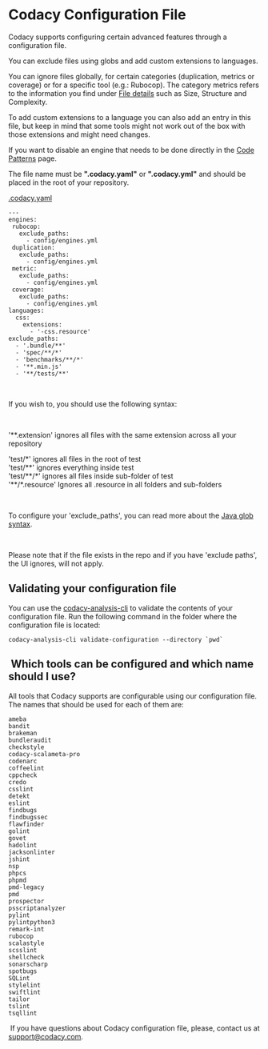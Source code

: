 # Codacy Configuration File

Codacy supports configuring certain advanced features through a
configuration file.

You can exclude files using globs and add custom extensions to
languages.

You can ignore files globally, for certain categories (duplication,
metrics or coverage) or for a specific tool (e.g.: Rubocop). The
category metrics refers to the information you find under [File
details](https://support.codacy.com/hc/en-us/articles/207279849#2-file-detail)
such as Size, Structure and Complexity. 

To add custom extensions to a language you can also add an entry in this
file, but keep in mind that some tools might not work out of the box
with those extensions and might need changes.

If you want to disable an engine that needs to be done directly in the
[Code
Patterns](https://support.codacy.com/hc/en-us/articles/207994335-Code-Patterns)
page.

<span class="s1">The file name must be **"**</span>**.codacy.yaml"**
or **<span class="s1">"</span>.codacy.yml"** and should be placed in the
root of your repository.

[<span
class="ng-scope ng-binding">.codacy.yaml</span>](https://support.codacy.com/knowledge/articles/115000566729/en-us?brand_id=549689)

    ---
    engines:
     rubocop:
       exclude_paths:
         - config/engines.yml
     duplication:
       exclude_paths:
         - config/engines.yml
     metric:
       exclude_paths:
         - config/engines.yml
     coverage:
       exclude_paths:
         - config/engines.yml
    languages:
      css:
        extensions:
          - '-css.resource'
    exclude_paths:
      - '.bundle/**'
      - 'spec/**/*'
      - 'benchmarks/**/*'
      - '**.min.js'
      - '**/tests/**' 

 

If you wish to, you should use the following syntax:

 

'\*\*.extension' ignores all files with the same extension across all
your repository

'test/\*' ignores all files in the root of test  
'test/\*\*' ignores everything inside test  
'test/\*\*/\*' ignores all files inside sub-folder of test  
'\*\*/\*.resource' Ignores all .resource in all folders and sub-folders

 

To configure your 'exclude\_paths', you can read more about the [Java
glob
syntax](https://docs.oracle.com/javase/7/docs/api/java/nio/file/FileSystem.html#getPathMatcher%28java.lang.String%29).

 

Please note that if the file exists in the repo and if you have 'exclude
paths', the UI ignores, will not apply.

## Validating your configuration file

You can use the
[codacy-analysis-cli](https://github.com/codacy/codacy-analysis-cli#install)
to validate the contents of your configuration file. Run the following
command in the folder where the configuration file is located:

    codacy-analysis-cli validate-configuration --directory `pwd`

##  Which tools can be configured and which name should I use?

All tools that Codacy supports are configurable using our configuration
file. The names that should be used for each of them are:

    ameba
    bandit
    brakeman
    bundleraudit
    checkstyle
    codacy-scalameta-pro
    codenarc
    coffeelint
    cppcheck
    credo
    csslint
    detekt
    eslint
    findbugs
    findbugssec
    flawfinder
    golint
    govet
    hadolint
    jacksonlinter
    jshint
    nsp
    phpcs
    phpmd
    pmd-legacy
    pmd
    prospector
    psscriptanalyzer
    pylint
    pylintpython3
    remark-int
    rubocop
    scalastyle
    scsslint
    shellcheck
    sonarscharp
    spotbugs
    SQLint
    stylelint
    swiftlint
    tailor
    tslint
    tsqllint

 If you have questions about Codacy configuration file, please, contact
us at support@codacy.com. 

 

 
